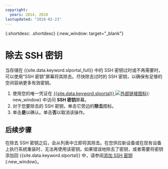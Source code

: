 ```yaml
---
copyright:
  years: 2014, 2018
lastupdated: "2018-02-23"
---
```


{:shortdesc: .shortdesc}
{:new_window: target="_blank"}

# 除去 SSH 密钥

当存储在 {{site.data.keyword.slportal_full}} 中的 SSH 密钥过时或不再需要时，可以使用“SSH 密钥”屏幕将其除去。尽快除去过时的 SSH 密钥，以确保有足够的空间容纳更多有效密钥。

1. 使用您的唯一凭证在 [{{site.data.keyword.slportal}} ![外部链接图标](../../icons/launch-glyph.svg "外部链接图标")](https://control.softlayer.com/){: new_window} 中访问 **SSH 密钥**屏幕。
2. 对于您要除去的 SSH 密钥，单击它旁边的**除去**图标。
3. 单击**是**以确认。单击**否**以取消该操作。

## 后续步骤

在除去 SSH 密钥之后，会从列表中立即将其除去。在您供应新设备或在现有设备上执行系统重装时，无法再使用该密钥。如果错误地除去了密钥，或者需要将密钥添加回 {{site.data.keyword.slportal}} 中，请参阅[添加 SSH 密钥](add-ssh-key.html){:new_window}。

